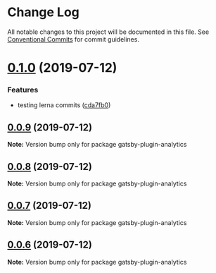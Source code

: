 # Change Log

All notable changes to this project will be documented in this file.
See [Conventional Commits](https://conventionalcommits.org) for commit guidelines.

# [0.1.0](https://github.com/DavidWells/analytics/tree/master/packages/gatsby-plugin-analytics/compare/gatsby-plugin-analytics@0.0.9...gatsby-plugin-analytics@0.1.0) (2019-07-12)


### Features

* testing lerna commits ([cda7fb0](https://github.com/DavidWells/analytics/tree/master/packages/gatsby-plugin-analytics/commit/cda7fb0))





## [0.0.9](https://github.com/DavidWells/analytics/tree/master/packages/gatsby-plugin-analytics/compare/gatsby-plugin-analytics@0.0.8...gatsby-plugin-analytics@0.0.9) (2019-07-12)

**Note:** Version bump only for package gatsby-plugin-analytics





## [0.0.8](https://github.com/DavidWells/analytics/tree/master/packages/gatsby-plugin-analytics/compare/gatsby-plugin-analytics@0.0.7...gatsby-plugin-analytics@0.0.8) (2019-07-12)

**Note:** Version bump only for package gatsby-plugin-analytics





## [0.0.7](https://github.com/DavidWells/analytics/tree/master/packages/gatsby-plugin-analytics/compare/gatsby-plugin-analytics@0.0.5...gatsby-plugin-analytics@0.0.7) (2019-07-12)

**Note:** Version bump only for package gatsby-plugin-analytics





## [0.0.6](https://github.com/DavidWells/analytics/tree/master/packages/gatsby-plugin-analytics/compare/gatsby-plugin-analytics@0.0.5...gatsby-plugin-analytics@0.0.6) (2019-07-12)

**Note:** Version bump only for package gatsby-plugin-analytics

